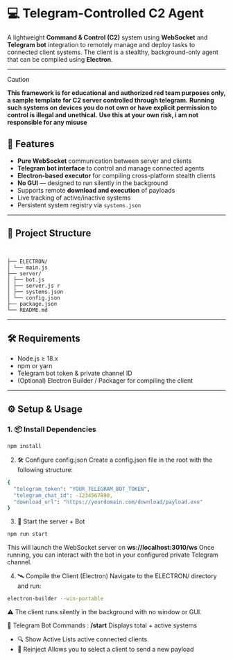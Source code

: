# 💻 Telegram-Controlled C2 Agent

A lightweight **Command & Control (C2)** system using **WebSocket** and **Telegram bot** integration to remotely manage and deploy tasks to connected client systems. The client is a stealthy, background-only agent that can be compiled using **Electron**.

---

> [!CAUTION]
> **This framework is for educational and authorized red team purposes only, a sample template for C2 server controlled through telegram.**
> **Running such systems on devices you do not own or have explicit permission to control is illegal and unethical.**
> **Use this at your own risk, i am not **responsible** for any misuse**

## 🚀 Features

-  **Pure WebSocket** communication between server and clients
-  **Telegram bot interface** to control and manage connected agents
-  **Electron-based executor** for compiling cross-platform stealth clients
-  **No GUI** — designed to run silently in the background
-  Supports remote **download and execution** of payloads
-  Live tracking of active/inactive systems
-  Persistent system registry via `systems.json`

---

## 📁 Project Structure

```shell


├── ELECTRON/ 
│ └── main.js
├── server/
│ ├── bot.js 
│ ├── server.js r
│ ├── systems.json 
│ └── config.json
├── package.json 
└── README.md 

```


---

## 🛠️ Requirements

- Node.js ≥ 18.x
- npm or yarn
- Telegram bot token & private channel ID
- (Optional) Electron Builder / Packager for compiling the client

---

## ⚙️ Setup & Usage

### 1. 📦 Install Dependencies

```bash
npm install
```

2. 🛠 Configure config.json
Create a config.json file in the root with the following structure:
```bash
{
  "telegram_token": "YOUR_TELEGRAM_BOT_TOKEN",
  "telegram_chat_id": -1234567890,
  "download_url": "https://yourdomain.com/download/payload.exe"
}
```

3. 🤖 Start the server + Bot
```bash
npm run start
```
This will launch the WebSocket server on **ws://localhost:3010/ws**
Once running, you can interact with the bot in your configured private Telegram channel.

4. 🛰 Compile the Client (Electron)
Navigate to the ELECTRON/ directory and run:
```bash
electron-builder --win-portable
```
⚠️ The client runs silently in the background with no window or GUI.



💬 Telegram Bot Commands :
**/start**	Displays total + active systems
- 🔍 Show Active	Lists active connected clients
- 🔁 Reinject	Allows you to select a client to send a new payload

  


